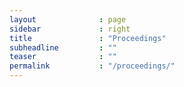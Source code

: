 ```yaml
---
layout              : page
sidebar             : right
title               : "Proceedings"
subheadline         : ""
teaser              : ""
permalink           : "/proceedings/"
---
```


